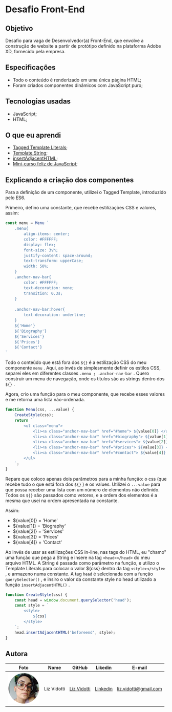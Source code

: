# Desafio Front-End

## Objetivo

Desafio para vaga de Desenvolvedor(a) Front-End, que envolve a construção de website a partir de protótipo definido na plataforma Adobe XD, fornecido pela empresa.

## Especificações

* Todo o conteúdo é renderizado em uma única página HTML; 
* Foram criados componentes dinâmicos com JavaScript puro; 

## Tecnologias usadas

*   JavaScript; 
*   HTML; 

## O que eu aprendi

* [Tagged Template Literals](https://www.alura.com.br/artigos/tagged-template-literals); 
* [Template String](https://developer.mozilla.org/pt-BR/docs/Web/JavaScript/Reference/template_strings); 
* [insertAdjacentHTML](https://developer.mozilla.org/pt-BR/docs/Web/API/Element/insertAdjacentHTML); 
* [Mini-curso feliz de JavaScript](https://github.com/lizvidotti91/minicurso-js-marco-bruno-dev); 

## Explicando a criação dos componentes

Para a definição de um componente, utilizei o Tagged Template, introduzido pelo ES6.

Primeiro, defino uma constante, que recebe estilizações CSS e valores, assim:

``` javascript
const menu = Menu `
    .menu{
        align-items: center;
        color: #FFFFFF;
        display: flex;
        font-size: 3vh;
        justify-content: space-around;
        text-transform: upperCase;
        width: 50%;
    }
    .anchor-nav-bar{
        color: #FFFFFF;
        text-decoration: none;
        transition: 0.3s;
    }

    .anchor-nav-bar:hover{
        text-decoration: underline;
    }
    ${'Home'}
    ${'Biography'}
    ${'Services'}
    ${'Prices'}
    ${'Contact'}
`
```

Todo o conteúdo que está fora dos `${}` é a estilização CSS do meu componente `menu` . Aqui, ao invés de simplesmente definir os estilos CSS, separei eles em diferentes classes `.menu ; .anchor-nav-bar` . Quero construir um menu de navegação, onde os títulos são as strings dentro dos `${}` .

Agora, crio uma função para o meu componente, que recebe esses valores e me retorna uma lista não-ordenada.

``` javascript
function Menu(css, ...value) {
    CreateStyle(css);
    return `
        <ul class="menu">
            <li><a class="anchor-nav-bar" href="#home"> ${value[0]} </a></li>
            <li><a class="anchor-nav-bar" href="#biography"> ${value[1]} </a></li>
            <li><a class="anchor-nav-bar" href="#services"> ${value[2]} </a></li>
            <li><a class="anchor-nav-bar" href="#prices"> ${value[3]} </a></li>
            <li><a class="anchor-nav-bar" href="#contact"> ${value[4]} </a></li>
        </ul>
    `;
}
```

Repare que coloco apenas dois parâmetros para a minha função: o css (que recebe tudo o que está fora dos `${}` ) e os values. Utilizei o `...value` para que possa receber uma lista com um número de elementos não definido. Todos os `${}` são passados como vetores, e a ordem dos elementos é a mesma que usei na ordem apresentada na constante.

Assim:

* ${value[0]} = 'Home'
* ${value[1]} = 'Biography'
* ${value[2]} = 'Services'
* ${value[3]} = 'Prices'
* ${value[4]} = 'Contact'

Ao invés de usar as estilizações CSS in-line, nas tags do HTML, eu "chamo" uma função que pega a String e insere na tag `<head></head>` do meu arquivo HTML. A String é passada como parâmetro na função, e utilizo o Template Literals para colocar o valor ${css} dentro da tag `<style></style>` , e armazeno numa constante. A tag `head` é selecionada com a função `querySelector()` , e insiro o valor da constante style no head utilizado a função `insertAdjacentHTML()` .

``` javascript
function CreateStyle(css) {
    const head = window.document.querySelector('head');
    const style = `
        <style>
            ${css}
        </style>
    `;
    head.insertAdjacentHTML('beforeend', style);
}
```

## Autora

| Foto                                       | Nome        | GitHub                                         | Likedin                                                 | E-mail                |
| ------------------------------------------ | ----------- | ---------------------------------------------- | ------------------------------------------------------- | --------------------- |
| <img src="./img/perfil.png" width="100px"> | Liz Vidotti | [Liz Vidotti](https://github.com/lizvidotti91) | [Linkedin](https://www.linkedin.com/in/elisetevidotti/) | liz.vidotti@gmail.com |
